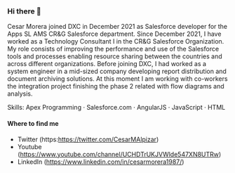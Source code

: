 ### Hi there 👋

Cesar Morera joined DXC in December 2021 as Salesforce developer for the Apps SL AMS CR&G Salesforce department. Since December 2021, I have worked as a Technology Consultant I in the CR&G Salesforce Organization. My role consists of improving the performance and use of the Salesforce tools and processes enabling resource sharing between the countries and across different organizations.
Before joining DXC, I had worked as a system engineer in a mid-sized company developing report distribution and document archiving solutions.
At this moment I am working with co-workers the integration project finishing the phase 2 related with flow diagrams and analysis.

Skills: Apex Programming · Salesforce.com · AngularJS · JavaScript · HTML

#### Where to find me

- Twitter (https:https://twitter.com/CesarMAlpizar)
- Youtube (https://www.youtube.com/channel/UCHDTrUKJVWlde547XN8UTRw)
- LinkedIn (https://www.linkedin.com/in/cesarmorera1987/)
